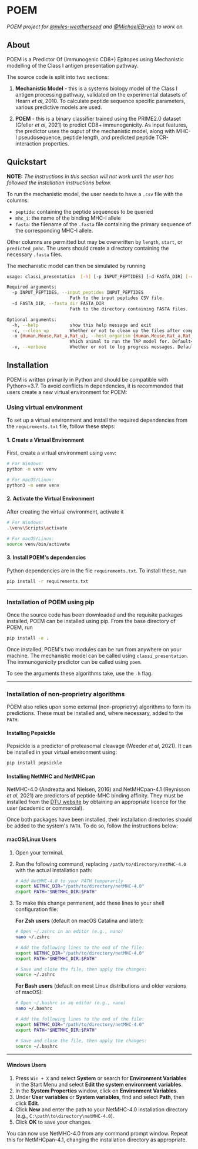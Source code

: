 # POEM
*POEM project for [@miles-weatherseed](https://github.com/miles-weatherseed) and [@MichaelEBryan](https://github.com/MichaelEBryan) to work on.*

## About

POEM is a Predictor Of (Immunogenic CD8+) Epitopes using Mechanistic modelling of the Class I antigen presentation pathway.

The source code is split into two sections:

1) **Mechanistic Model** - this is a systems biology model of the Class I antigen processing pathway, validated on the experimental datasets of Hearn *et al*, 2010. To calculate peptide sequence specific parameters, various predictive models are used.

2) **POEM** - this is a binary classifier trained using the PRIME2.0 dataset (Gfeller *et al*, 2021) to predict CD8+ immunogenicity. As input features, the predictor uses the ouput of the mechanistic model, along with MHC-I pseudosequence, peptide length, and predicted peptide TCR-interaction properties.


## Quickstart

**NOTE:** *The instructions in this section will not work until the user has followed the installation instructions below.*

To run the mechanistic model, the user needs to have a `.csv` file with the columns:

- `peptide`: containing the peptide sequences to be queried
- `mhc_i`: the name of the binding MHC-I allele
- `fasta`: the filename of the `.fasta` file containing the primary sequence of the corresponding MHC-I allele.

Other columns are permitted but may be overwritten by `length`, `start`, or `predicted_pmhc`. The users should create a directory containing the necessary `.fasta` files.

The mechanistic model can then be simulated by running 

```bash
usage: classi_presentation  [-h] [-p INPUT_PEPTIDES] [-d FASTA_DIR] [-c] [-o] [-v]

Required arguments:
  -p INPUT_PEPTIDES, --input_peptides INPUT_PEPTIDES
                        Path to the input peptides CSV file.
  -d FASTA_DIR, --fasta_dir FASTA_DIR
                        Path to the directory containing FASTA files.

Optional arguments:
  -h, --help            show this help message and exit
  -c, --clean_up        Whether or not to clean up the files after completion. Default=False.
  -o {Human,Mouse,Rat_a,Rat_u}, --host_organism {Human,Mouse,Rat_a,Rat_u}
                        Which animal to run the TAP model for. Default=Human.
  -v, --verbose         Whether or not to log progress messages. Default=False.
```

## Installation

POEM is written primarily in Python and should be compatible with Python>=3.7. To avoid conflicts in dependencies, it is recommended that users create a new virtual environment for POEM:

### Using virtual environment

To set up a virtual environment and install the required dependencies from the `requirements.txt` file, follow these steps:

#### 1. Create a Virtual Environment

First, create a virtual environment using `venv`:

```bash
# For Windows:
python -m venv venv

# For macOS/Linux:
python3 -m venv venv
```
#### 2. Activate the Virtual Environment

After creating the virtual environment, activate it

```bash
# For Windows:
.\venv\Scripts\activate

# For macOS/Linux:
source venv/bin/activate
```
#### 3. Install POEM's dependencies

Python dependencies are in the file `requirements.txt`. To install these, run

```bash
pip install -r requirements.txt
```

---

### Installation of POEM using pip

Once the source code has been downloaded and the requisite packages installed, POEM can be installed using pip. From the base directory of POEM, run

```bash
pip install -e .
```

Once installed, POEM's two modules can be run from anywhere on your machine. The mechanistic model can be called using `classi_presentation`. The immunogenicity predictor can be called using `poem`. 

To see the arguments these algorithms take, use the `-h` flag.

---

### Installation of non-proprietry algorithms

POEM also relies upon some external (non-proprietry) algorithms to form its predictions. These must be installed and, where necessary, added to the `PATH`.

#### Installing Pepsickle

Pepsickle is a predictor of proteasomal cleavage (Weeder *et al*, 2021). It can be installed in your virtual environment using:

```bash
pip install pepsickle
```

#### Installing NetMHC and NetMHCpan

NetMHC-4.0 (Andreatta and Nielsen, 2016) and NetMHCpan-4.1 (Reynisson *et al*, 2021) are predictors of peptide-MHC binding affinity. They must be installed from the [DTU website](https://services.healthtech.dtu.dk/services/NetMHCpan-4.1/) by obtaining an appropriate licence for the user (academic or commercial).

Once both packages have been installed, their installation directories should be added to the system's `PATH`. To do so, follow the instructions below:

#### macOS/Linux Users

1. Open your terminal.
2. Run the following command, replacing `/path/to/directory/netMHC-4.0` with the actual installation path:

    ```bash
    # Add NetMHC-4.0 to your PATH temporarily
    export NETMHC_DIR="/path/to/directory/netMHC-4.0"
    export PATH="$NETMHC_DIR:$PATH"
    ```

3. To make this change permanent, add these lines to your shell configuration file:

    **For Zsh users** (default on macOS Catalina and later):

    ```bash
    # Open ~/.zshrc in an editor (e.g., nano)
    nano ~/.zshrc

    # Add the following lines to the end of the file:
    export NETMHC_DIR="/path/to/directory/netMHC-4.0"
    export PATH="$NETMHC_DIR:$PATH"

    # Save and close the file, then apply the changes:
    source ~/.zshrc
    ```

    **For Bash users** (default on most Linux distributions and older versions of macOS):

    ```bash
    # Open ~/.bashrc in an editor (e.g., nano)
    nano ~/.bashrc

    # Add the following lines to the end of the file:
    export NETMHC_DIR="/path/to/directory/netMHC-4.0"
    export PATH="$NETMHC_DIR:$PATH"

    # Save and close the file, then apply the changes:
    source ~/.bashrc
    ```

---

#### Windows Users

1. Press `Win + X` and select **System** or search for **Environment Variables** in the Start Menu and select **Edit the system environment variables**.
2. In the **System Properties** window, click on **Environment Variables**.
3. Under **User variables** or **System variables**, find and select **Path**, then click **Edit**.
4. Click **New** and enter the path to your NetMHC-4.0 installation directory (e.g., `C:\path\to\directory\netMHC-4.0`).
5. Click **OK** to save your changes.

You can now use NetMHC-4.0 from any command prompt window. Repeat this for NetMHCpan-4.1, changing the installation directory as appropriate.